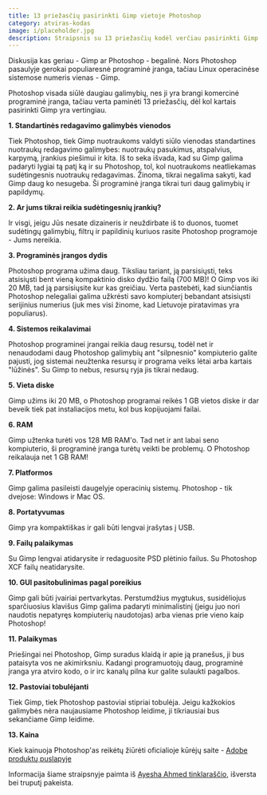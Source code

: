 ```yaml
---
title: 13 priežasčių pasirinkti Gimp vietoje Photoshop
category: atviras-kodas
image: i/placeholder.jpg
description: Straipsnis su 13 priežasčių kodėl verčiau pasirinkti Gimp negu Photoshop programinę įrangą nuotraukoms redaguoti.
---
```


Diskusija kas geriau - Gimp ar Photoshop - begalinė. Nors Photoshop pasaulyje gerokai populiaresnė programinė įranga, tačiau Linux operacinėse sistemose numeris vienas - Gimp.

Photoshop visada siūlė daugiau galimybių, nes ji yra brangi komercinė programinė įranga, tačiau verta paminėti 13 priežasčių, dėl kol kartais pasirinkti Gimp yra vertingiau.

**1. Standartinės redagavimo galimybės vienodos**

Tiek Photoshop, tiek Gimp nuotraukoms valdyti siūlo vienodas standartines nuotraukų redagavimo galimybes: nuotraukų pasukimus, atspalvius, karpymą, įrankius piešimui ir kita. Iš to seka išvada, kad su Gimp galima padaryti lygiai tą patį ką ir su Photoshop, tol, kol nuotraukoms neatliekamas sudėtingesnis nuotraukų redagavimas. Žinoma, tikrai negalima sakyti, kad Gimp daug ko nesugeba. Ši programinė įranga tikrai turi daug galimybių ir papildymų.

**2. Ar jums tikrai reikia sudėtingesnių įrankių?**

Ir visgi, jeigu Jūs nesate dizaineris ir neuždirbate iš to duonos, tuomet sudėtingų galimybių, filtrų ir papildinių kuriuos rasite Photoshop programoje - Jums nereikia.

**3. Programinės įrangos dydis**

Photoshop programa užima daug. Tiksliau tariant, ją parsisiųsti, teks atsisiųsti bent vieną kompaktinio disko dydžio failą (700 MB)! O Gimp vos iki 20 MB, tad ją parsisiųsite kur kas greičiau. Verta pastebėti, kad siunčiantis Photoshop nelegaliai galima užkrėsti savo kompiuterį bebandant atsisiųsti serijinius numerius (juk mes visi žinome, kad Lietuvoje piratavimas yra populiarus).

**4. Sistemos reikalavimai**

Photoshop programinei įrangai reikia daug resursų, todėl net ir nenaudodami daug Photoshop galimybių ant "silpnesnio" kompiuterio galite pajusti, jog sistemai neužtenka resursų ir programa veiks lėtai arba kartais "lūžinės". Su Gimp to nebus, resursų ryja jis tikrai nedaug.

**5. Vieta diske**

Gimp užims iki 20 MB, o Photoshop programai reikės 1 GB vietos diske ir dar beveik tiek pat instaliacijos metu, kol bus kopijuojami failai.

**6. RAM**

Gimp užtenka turėti vos 128 MB RAM'o. Tad net ir ant labai seno kompiuterio, ši programinė įranga turėtų veikti be problemų. O Photoshop reikalauja net 1 GB RAM!

**7. Platformos**

Gimp galima pasileisti daugelyje operacinių sistemų. Photoshop - tik dvejose: Windows ir Mac OS.

**8. Portatyvumas**

Gimp yra kompaktiškas ir gali būti lengvai įrašytas į USB.

**9. Failų palaikymas**

Su Gimp lengvai atidarysite ir redaguosite PSD plėtinio failus. Su Photoshop XCF failų neatidarysite.

**10. GUI pasitobulinimas pagal poreikius**

Gimp gali būti įvairiai pertvarkytas. Perstumdžius mygtukus, susidėliojus sparčiuosius klavišus Gimp galima padaryti minimalistinį (jeigu juo nori naudotis nepatyręs kompiuterių naudotojas) arba vienas prie vieno kaip Photoshop!

**11. Palaikymas**

Priešingai nei Photoshop, Gimp suradus klaidą ir apie ją pranešus, ji bus pataisyta vos ne akimirksniu. Kadangi programuotojų daug, programinė įranga yra atviro kodo, o ir irc kanalų pilna kur galite sulaukti pagalbos.

**12. Pastoviai tobulėjanti**

Tiek Gimp, tiek Photoshop pastoviai stipriai tobulėja. Jeigu kažkokios galimybės nėra naujausiame Photoshop leidime, ji tikriausiai bus sekančiame Gimp leidime.

**13. Kaina**

Kiek kainuoja Photoshop'as reikėtų žiūrėti oficialioje kūrėjų saite - [Adobe produktų puslapyje](https://www.adobe.com/products/catalog/software._sl_id-contentfilter_sl_catalog_sl_software_sl_mostpopular.html)

Informacija šiame straipsnyje paimta iš [Ayesha Ahmed tinklaraščio](http://www.unixmen.com/software/1739-13-reasons-to-choose-gimp-over-photoshop), išversta bei truputį pakeista.

